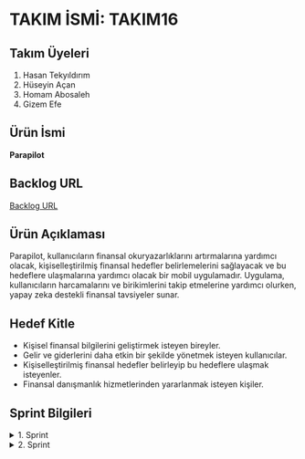 # TAKIM İSMİ: TAKIM16

## Takım Üyeleri
1. Hasan Tekyıldırım
2. Hüseyin Açan
3. Homam Abosaleh
4. Gizem Efe

## Ürün İsmi
**Parapilot**

## Backlog URL
[Backlog URL](https://trello.com/b/yyNR0ALo/1spri%CC%87nt)

## Ürün Açıklaması
Parapilot, kullanıcıların finansal okuryazarlıklarını artırmalarına yardımcı olacak, kişiselleştirilmiş finansal hedefler belirlemelerini sağlayacak ve bu hedeflere ulaşmalarına yardımcı olacak bir mobil uygulamadır. Uygulama, kullanıcıların harcamalarını ve birikimlerini takip etmelerine yardımcı olurken, yapay zeka destekli finansal tavsiyeler sunar.

## Hedef Kitle
- Kişisel finansal bilgilerini geliştirmek isteyen bireyler.
- Gelir ve giderlerini daha etkin bir şekilde yönetmek isteyen kullanıcılar.
- Kişiselleştirilmiş finansal hedefler belirleyip bu hedeflere ulaşmak isteyenler.
- Finansal danışmanlık hizmetlerinden yararlanmak isteyen kişiler.

## Sprint Bilgileri

<details>
  <summary>1. Sprint</summary>
  
  ### Sprint İçinde Tamamlanması Tahmin Edilen Puan
  100 Puan

  ### Puan Tamamlama Mantığı
  Proje boyunca tamamlanacak 3 sprint toplam puanı 500. 3 sprinte böldüğümüzde bu sprintin en azından 100 ile başlaması gerektiğine karar verildi.

  ### Daily Scrum
  Daily scrum toplantıları hem WhatsApp hem de Discord üzerinden yapıldı.
  Örnek
  ![4](https://github.com/HomamAbosaleh/TAKIM16/assets/130930838/3967d7c1-db8c-45e8-b177-ad60de702029)

  ### Sprint Ekran Görüntüsü
  ![sprintfoto](https://github.com/HomamAbosaleh/TAKIM16/assets/130930838/3d9b64fd-90b6-43f8-a762-547f02122beb)

  ### Ürün Görüntüsü
  ![1urun](https://github.com/HomamAbosaleh/TAKIM16/assets/130930838/ae074c09-3494-4ff6-b7b4-31ac4e9cd0c2)
  ![2urun](https://github.com/HomamAbosaleh/TAKIM16/assets/130930838/77984444-513b-4537-854f-799518980601)
  ![3urun](https://github.com/HomamAbosaleh/TAKIM16/assets/130930838/5366c529-a86d-498b-8176-aa998a4730da)
  ![4urun](https://github.com/HomamAbosaleh/TAKIM16/assets/130930838/38675b66-37ba-4730-a089-10855aa878f5)
  ![5urun](https://github.com/HomamAbosaleh/TAKIM16/assets/130930838/358d71c2-4376-45fb-bff6-aa7c6a70e05c)
  ![6urun](https://github.com/HomamAbosaleh/TAKIM16/assets/130930838/db745010-f2f7-4cd1-ba73-28097f62d35f)

  ### Sprint Review
  Sprint boyunca gerçekleştirdiğimiz adımlar şunlardır:

  1. **Proje Fikri Belirlendi**: Proje fikrimizi belirledik ve bu sayede ekibin odaklanacağı ana konu netleşti. (15 puan)
  2. **Ürün İsmi, Ürün Özellikleri ve Hedef Kitlesi Belirlendi**: Ürünümüzün ismini, özelliklerini ve hedef kitlesini belirledik. Bu önemli adımla, ürünümüzün ne olduğu ve kime hitap ettiğini netleştirmiş olduk. (30 puan)
  3. **UI-UX Tasarımı Belirlendi**: Kullanıcı arayüzü ve deneyimi tasarımını tamamladık. (15 puan)
  4. **Tanıtım Ekranları Oluşturuldu**: Ürünümüzün tanıtım ekranlarını oluşturduk. Bu ekranlar, kullanıcıların ürünle ilk karşılaştıkları yerler olacak. (20 puan)
  5. **Kayıt Ol Ekranı Oluşturuldu**: Kullanıcıların sisteme kaydolabileceği kayıt ol ekranını tasarladık ve oluşturduk. (20 puan)

  ### Sprint Retrospective
  #### Neler İyi Gitti
  - **Ekip İletişimi**: Ekip üyeleri arasında güçlü bir iletişim kuruldu. Herkes fikirlerini açıkça paylaşabildi ve birlikte çalışmak verimliydi.
  - **Hedeflere Ulaşma**: Belirlediğimiz sprint hedeflerine başarıyla ulaştık. Planladığımız tüm görevleri zamanında tamamladık.

  #### Geliştirilebilecek Alanlar
  - **Zaman Yönetimi**: Zaman yönetimi konusunda daha dikkatli olmalıyız.

  #### Gelecek Sprint İçin Öneriler
  - **Daha Detaylı Planlama**: Görevlerin süresini daha doğru tahmin etmek için daha detaylı bir planlama yapmalıyız.
</details>

<details>
  <summary>2. Sprint</summary>

  ### Sprint İçinde Tamamlanması Tahmin Edilen Puan
  150 Puan

  ### Puan Tamamlama Mantığı
  Proje boyunca tamamlanacak 3 sprint toplam puanı 500. 3 sprinte böldüğümüzde bu sprintin 150 puan olması gerektiğine karar verildi. (Aksaklıklara rağmen halledildi.)

   ### Daily Scrum
  Daily scrum toplantıları hem WhatsApp hem de Discord üzerinden yapıldı.
  Örnek
  ![3](https://github.com/user-attachments/assets/bf15e3a3-666f-4e5a-8925-15bad6ec95cb)


  ### Sprint Ekran Görüntüsü
![sprintgoruntusu](https://github.com/user-attachments/assets/e0d1472f-1a69-435a-b79c-a9be8d21ae55)

  ### Ürün Görüntüsü
 ![Screenshot_1721499123](https://github.com/user-attachments/assets/95b737f6-4506-4c76-aff3-9a9d94b9b73e)
![Screenshot_1721499128](https://github.com/user-attachments/assets/3ab4e66f-3f39-4b83-88e7-bcc3a590ff33)


  ### Sprint Review
  - Kayıt Ol, Giriş, Misafir Olarak Devam Et, Şifremi Unuttum kısımları düzeltildi (Ekstra yeniden bakılacak).
  - Anasayfanın tasarımı ve kodlanması yapıldı.
  - Finansal sözlüğün tasarım ve kodlanması yapıldı (Ekstra geliştirilecek).

  ### Sprint Retrospective
  #### Neler İyi Gitti
  - Aksaklıklara rağmen 2. sprint görevlerini bitirmeyi başardık.

  ####  Gelecek Sprint İçin Öneriler
  - Projeyi istediğimiz şekilde bitirmemiz için 3. sprintte ekstra önem vermemiz ve ekipçe daha iyi planlama yapmamız gerekiyor.
</details>
